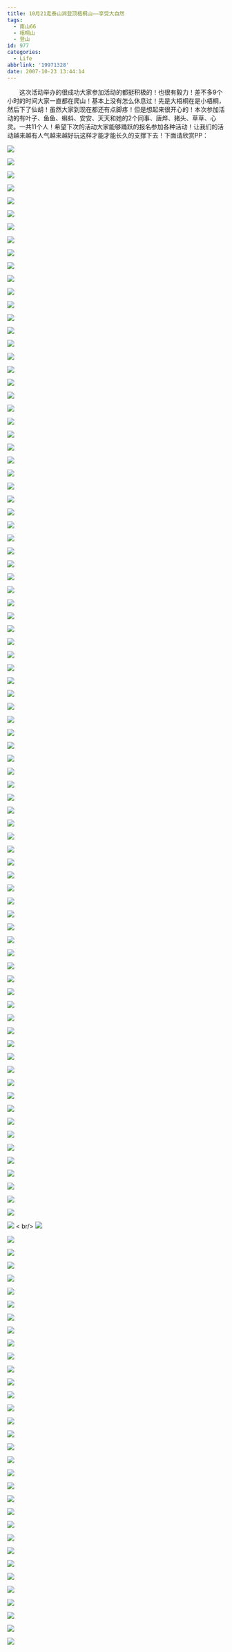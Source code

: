 ```yaml
---
title: 10月21走泰山涧登顶梧桐山——享受大自然
tags:
  - 南山66
  - 梧桐山
  - 登山
id: 977
categories:
  - Life
abbrlink: '19971328'
date: 2007-10-23 13:44:14
---
```


　　这次活动举办的很成功大家参加活动的都挺积极的！也很有毅力！差不多9个小时的时间大家一直都在爬山！基本上没有怎么休息过！先是大梧桐在是小梧桐，然后下了仙胡！虽然大家到现在都还有点脚疼！但是想起来很开心的！本次参加活动的有叶子、鱼鱼、蝌蚪、安安、天天和她的2个同事、唐烨、猪头、草草、心灵。一共11个人！希望下次的活动大家能够踊跃的报名参加各种活动！让我们的活动越来越有人气越来越好玩这样才能才能长久的支撑下去！下面请欣赏PP：

![](/images/2007/10/23_132454_8208.jpg)
<!--more-->
![](/images/2007/10/23_132500_8209.jpg)

![](/images/2007/10/23_132507_8210.jpg)

![](/images/2007/10/23_132512_8211.jpg)

![](/images/2007/10/23_132524_8212.jpg)

![](/images/2007/10/23_132530_8213.jpg)

![](/images/2007/10/23_132538_8214.jpg)

![](/images/2007/10/23_132544_8215.jpg)

![](/images/2007/10/23_132550_8216.jpg)

![](/images/2007/10/23_132558_8217.jpg)

![](/images/2007/10/23_132607_8218.jpg)

![](/images/2007/10/23_132613_8219.jpg)

![](/images/2007/10/23_132446_8220.jpg)

![](/images/2007/10/23_132747_8221.jpg)

![](/images/2007/10/23_132756_8222.jpg)

![](/images/2007/10/23_132830_8223.jpg)

![](/images/2007/10/23_132836_8224.jpg)

![](/images/2007/10/23_132842_8225.jpg)

![](/images/2007/10/23_132849_8226.jpg)

![](/images/2007/10/23_132855_8227.jpg)

![](/images/2007/10/23_132902_8228.jpg)

![](/images/2007/10/23_132915_8229.jpg)

![](/images/2007/10/23_132923_8230.jpg)

![](/images/2007/10/23_132932_8231.jpg)

![](/images/2007/10/23_132940_8232.jpg)

![](/images/2007/10/23_132947_8233.jpg)

![](/images/2007/10/23_132954_8234.jpg)

![](/images/2007/10/23_133001_8235.jpg)

![](/images/2007/10/23_133015_8236.jpg)

![](/images/2007/10/23_133028_8237.jpg)

![](/images/2007/10/23_133050_8238.jpg)

![](/images/2007/10/23_133057_8239.jpg)

![](/images/2007/10/23_133105_8240.jpg)

![](/images/2007/10/23_133113_8241.jpg)

![](/images/2007/10/23_133124_8242.jpg)

![](/images/2007/10/23_133130_8243.jpg)

![](/images/2007/10/23_133138_8244.jpg)

![](/images/2007/10/23_133146_8245.jpg)

![](/images/2007/10/23_133153_8246.jpg)

![](/images/2007/10/23_133204_8247.jpg)

![](/images/2007/10/23_133210_8248.jpg)

![](/images/2007/10/23_133219_8249.jpg)

![](/images/2007/10/23_133225_8250.jpg)

![](/images/2007/10/23_133232_8251.jpg)

![](/images/2007/10/23_133240_8252.jpg)

![](/images/2007/10/23_133247_8253.jpg)

![](/images/2007/10/23_133255_8254.jpg)

![](/images/2007/10/23_133308_8255.jpg)

![](/images/2007/10/23_133315_8256.jpg)

![](/images/2007/10/23_133443_8257.jpg)

![](/images/2007/10/23_133448_8258.jpg)

![](/images/2007/10/23_133453_8259.jpg)

![](/images/2007/10/23_133459_8260.jpg)

![](/images/2007/10/23_133506_8261.jpg)

![](/images/2007/10/23_133512_8262.jpg)

![](/images/2007/10/23_133517_8263.jpg)

![](/images/2007/10/23_133523_8264.jpg)

![](/images/2007/10/23_133529_8265.jpg)

![](/images/2007/10/23_133537_8266.jpg)

![](/images/2007/10/23_133543_8267.jpg)

![](/images/2007/10/23_133550_8268.jpg)

![](/images/2007/10/23_133600_8269.jpg)

![](/images/2007/10/23_133608_8270.jpg)

![](/images/2007/10/23_133616_8271.jpg)

![](/images/2007/10/23_133803_8272.jpg)

![](/images/2007/10/23_133810_8273.jpg)

![](/images/2007/10/23_133819_8274.jpg)

![](/images/2007/10/23_133826_8275.jpg)

![](/images/2007/10/23_133832_8276.jpg)

![](/images/2007/10/23_133841_8277.jpg)

![](/images/2007/10/23_133847_8278.jpg)

![](/images/2007/10/23_133855_8279.jpg)

![](/images/2007/10/23_133901_8280.jpg)

![](/images/2007/10/23_133910_8281.jpg)

![](/images/2007/10/23_133917_8282.jpg)

![](/images/2007/10/23_133924_8283.jpg)

![](/images/2007/10/23_133930_8284.jpg)

![](/images/2007/10/23_133937_8285.jpg)

![](/images/2007/10/23_133943_8286.jpg)

![](/images/2007/10/23_134000_8287.jpg)

![](/images/2007/10/23_134006_8288.jpg)

![](/images/2007/10/23_134011_8289.jpg)

![](/images/2007/10/23_134017_8290.jpg)

![](/images/2007/10/23_134024_8291.jpg)
<
br/>
![](/images/2007/10/23_134030_8292.jpg)

![](/images/2007/10/23_134038_8293.jpg)

![](/images/2007/10/23_134044_8294.jpg)

![](/images/2007/10/23_134050_8295.jpg)

![](/images/2007/10/23_134057_8296.jpg)

![](/images/2007/10/23_134103_8297.jpg)

![](/images/2007/10/23_134110_8298.jpg)

![](/images/2007/10/23_134117_8299.jpg)

![](/images/2007/10/23_134123_8300.jpg)

![](/images/2007/10/23_134129_8301.jpg)

![](/images/2007/10/23_134136_8302.jpg)

![](/images/2007/10/23_134148_8303.jpg)

![](/images/2007/10/23_134154_8304.jpg)

![](/images/2007/10/23_134201_8305.jpg)

![](/images/2007/10/23_134207_8306.jpg)

![](/images/2007/10/23_134213_8307.jpg)

![](/images/2007/10/23_134219_8308.jpg)

![](/images/2007/10/23_134228_8309.jpg)

![](/images/2007/10/23_134233_8310.jpg)

![](/images/2007/10/23_134239_8311.jpg)

![](/images/2007/10/23_134246_8312.jpg)

![](/images/2007/10/23_134252_8313.jpg)

![](/images/2007/10/23_134258_8314.jpg)

![](/images/2007/10/23_134303_8315.jpg)

![](/images/2007/10/23_134309_8316.jpg)

![](/images/2007/10/23_134316_8317.jpg)

![](/images/2007/10/23_134323_8318.jpg)

![](/images/2007/10/23_134329_8319.jpg)

![](/images/2007/10/23_134337_8320.jpg)

![](/images/2007/10/23_134343_8321.jpg)

![](/images/2007/10/23_134350_8322.jpg)

![](/images/2007/10/23_134355_8323.jpg)

![](/images/2007/10/23_134402_8324.jpg)